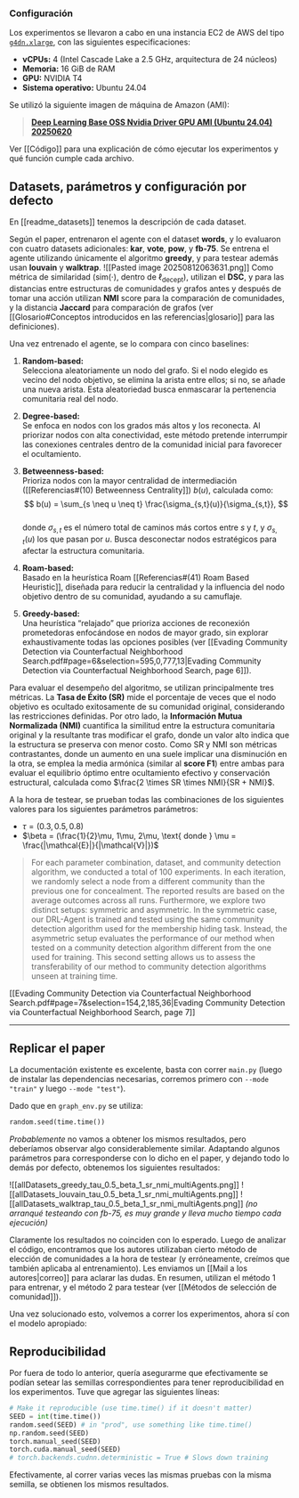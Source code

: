 ### Configuración

Los experimentos se llevaron a cabo en una instancia EC2 de AWS del tipo [`g4dn.xlarge`](https://aws.amazon.com/ec2/instance-types/g4/), con las siguientes especificaciones:

- **vCPUs:** 4 (Intel Cascade Lake a 2.5 GHz, arquitectura de 24 núcleos)
- **Memoria:** 16 GiB de RAM
- **GPU:** NVIDIA T4
- **Sistema operativo:** Ubuntu 24.04

Se utilizó la siguiente imagen de máquina de Amazon (AMI):

> [**Deep Learning Base OSS Nvidia Driver GPU AMI (Ubuntu 24.04) 20250620**](https://docs.aws.amazon.com/dlami/latest/devguide/aws-deep-learning-base-gpu-ami-ubuntu-24-04.html)

Ver [[Código]] para una explicación de cómo ejecutar los experimentos y qué función cumple cada archivo.
## Datasets, parámetros y configuración por defecto
En [[readme_datasets]] tenemos la descripción de cada dataset.

Según el paper, entrenaron el agente con el dataset **words**, y lo evaluaron con cuatro datasets adicionales: **kar**, **vote**, **pow**, y **fb-75**.
Se entrena el agente utilizando únicamente el algoritmo **greedy**, y para testear además usan **louvain** y **walktrap**.
![[Pasted image 20250812063631.png]]
Como métrica de similaridad ($\text{sim}(\cdot)$, dentro de $\ell_\text{decept}$), utilizan el **DSC**, y para las distancias entre estructuras de comunidades y grafos antes y después de tomar una acción utilizan **NMI** score para la comparación de comunidades, y la distancia **Jaccard** para comparación de grafos (ver [[Glosario#Conceptos introducidos en las referencias|glosario]] para las definiciones).

Una vez entrenado el agente, se lo compara con cinco baselines:
1. **Random-based:**  
   Selecciona aleatoriamente un nodo del grafo. Si el nodo elegido es vecino del nodo objetivo, se elimina la arista entre ellos; si no, se añade una nueva arista. Esta aleatoriedad busca enmascarar la pertenencia comunitaria real del nodo.
2. **Degree-based:**  
   Se enfoca en nodos con los grados más altos y los reconecta. Al priorizar nodos con alta conectividad, este método pretende interrumpir las conexiones centrales dentro de la comunidad inicial para favorecer el ocultamiento.
3. **Betweenness-based:**  
   Prioriza nodos con la mayor centralidad de intermediación ([[Referencias#(10) Betweenness Centrality]]) $b(u)$, calculada como:  
  $$
  b(u) = \sum_{s \neq u \neq t} \frac{\sigma_{s,t}(u)}{\sigma_{s,t}},
  $$  
   donde $\sigma_{s,t}$ es el número total de caminos más cortos entre $s$ y $t$, y $\sigma_{s,t}(u)$ los que pasan por $u$. Busca desconectar nodos estratégicos para afectar la estructura comunitaria.

4. **Roam-based:**  
   Basado en la heurística Roam [[Referencias#(41) Roam Based Heuristic]], diseñada para reducir la centralidad y la influencia del nodo objetivo dentro de su comunidad, ayudando a su camuflaje.

5. **Greedy-based:**  
   Una heurística “relajado” que prioriza acciones de reconexión prometedoras enfocándose en nodos de mayor grado, sin explorar exhaustivamente todas las opciones posibles (ver [[Evading Community Detection via Counterfactual Neighborhood Search.pdf#page=6&selection=595,0,777,13|Evading Community Detection via Counterfactual Neighborhood Search, page 6]]).

Para evaluar el desempeño del algoritmo, se utilizan principalmente tres métricas. La **Tasa de Éxito (SR)** mide el porcentaje de veces que el nodo objetivo es ocultado exitosamente de su comunidad original, considerando las restricciones definidas. Por otro lado, la **Información Mutua Normalizada (NMI)** cuantifica la similitud entre la estructura comunitaria original y la resultante tras modificar el grafo, donde un valor alto indica que la estructura se preserva con menor costo. 
Como SR y NMI son métricas contrastantes, donde un aumento en una suele implicar una disminución en la otra, se emplea la media armónica (similar al **score F1**) entre ambas para evaluar el equilibrio óptimo entre ocultamiento efectivo y conservación estructural, calculada como $\frac{2 \times SR \times NMI}{SR + NMI}$.

A la hora de testear, se prueban todas las combinaciones de los siguientes valores para los siguientes parámetros parámetros:
- $\tau = (0.3, 0.5, 0.8)$
- $\beta = (\frac{1}{2}\mu, 1\mu, 2\mu, \text{ donde } \mu = \frac{|\mathcal{E}|}{|\mathcal{V}|})$ 

> For each parameter combination, dataset, and community detection algorithm, we conducted a total of 100 experiments. In each iteration, we randomly select a node from a different community than the previous one for concealment. The reported results are based on the average outcomes across all runs. Furthermore, we explore two distinct setups: symmetric and asymmetric. In the symmetric case, our DRL-Agent is trained and tested using the same community detection algorithm used for the membership hiding task. Instead, the asymmetric setup evaluates the performance of our method when tested on a community detection algorithm different from the one used for training. This second setting allows us to assess the transferability of our method to community detection algorithms unseen at training time. 

[[Evading Community Detection via Counterfactual Neighborhood Search.pdf#page=7&selection=154,2,185,36|Evading Community Detection via Counterfactual Neighborhood Search, page 7]]

--- 
## Replicar el paper
La documentación existente es excelente, basta con correr `main.py` (luego de instalar las dependencias necesarias, corremos primero con `--mode "train"` y luego `--mode "test"`).

Dado que en `graph_env.py` se utiliza:
```python
random.seed(time.time())
```
*Probablemente* no vamos a obtener los mismos resultados, pero deberíamos observar algo considerablemente similar. Adaptando algunos parámetros para corresponderse con lo dicho en el paper, y dejando todo lo demás por defecto, obtenemos los siguientes resultados:

![[allDatasets_greedy_tau_0.5_beta_1_sr_nmi_multiAgents.png]]
![[allDatasets_louvain_tau_0.5_beta_1_sr_nmi_multiAgents.png]]
![[allDatasets_walktrap_tau_0.5_beta_1_sr_nmi_multiAgents.png]]
*(no arranqué testeando con fb-75, es muy grande y lleva mucho tiempo cada ejecución)*

Claramente los resultados no coinciden con lo esperado. Luego de analizar el código, encontramos que los autores utilizaban cierto método de elección de comunidades a la hora de testear (y erróneamente, creímos que también aplicaba al entrenamiento). Les enviamos un [[Mail a los autores|correo]] para aclarar las dudas. En resumen, utilizan el método 1 para entrenar, y el método 2 para testear (ver [[Métodos de selección de comunidad]]).

Una vez solucionado esto, volvemos a correr los experimentos, ahora sí con el modelo apropiado:

## Reproducibilidad
Por fuera de todo lo anterior, quería asegurarme que efectivamente se podían setear las semillas correspondientes para tener reproducibilidad en los experimentos. Tuve que agregar las siguientes líneas:
```python
# Make it reproducible (use time.time() if it doesn't matter)
SEED = int(time.time())
random.seed(SEED) # in "prod", use something like time.time()
np.random.seed(SEED)
torch.manual_seed(SEED)
torch.cuda.manual_seed(SEED)
# torch.backends.cudnn.deterministic = True # Slows down training
```

Efectivamente, al correr varias veces las mismas pruebas con la misma semilla, se obtienen los mismos resultados.
